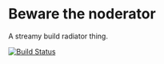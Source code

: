 # Beware the noderator

A streamy build radiator thing.

[![Build Status](https://travis-ci.org/akjones/noderator.png?branch=master)](https://travis-ci.org/akjones/noderator)
